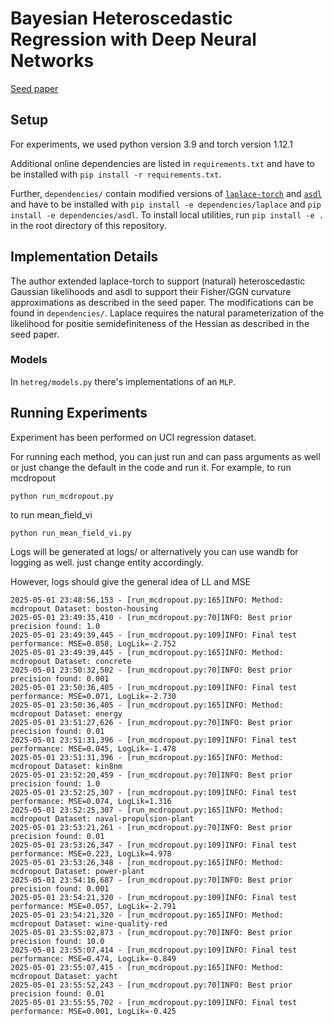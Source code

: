 
# Bayesian Heteroscedastic Regression with Deep Neural Networks

[Seed paper](https://openreview.net/pdf?id=A6EquH0enk)

## Setup
For experiments, we used python version 3.9 and torch version 1.12.1

Additional online dependencies are listed in `requirements.txt` and have to be installed with `pip install -r requirements.txt`.

Further, `dependencies/` contain modified versions of [`laplace-torch`](https://github.com/aleximmer/Laplace) and [`asdl`](https://github.com/kazukiosawa/asdl) and have to be installed with `pip install -e dependencies/laplace` and `pip install -e dependencies/asdl`.
To install local utilities, run `pip install -e .` in the root directory of this repository.

## Implementation Details
The author extended laplace-torch to support (natural) heteroscedastic Gaussian likelihoods and asdl to support their Fisher/GGN curvature approximations as described in the seed paper.
The modifications can be found in `dependencies/`.
Laplace requires the natural parameterization of the likelihood for positie semidefiniteness of the Hessian as described in the seed paper.

### Models
In `hetreg/models.py` there's implementations of an `MLP`.

## Running Experiments
Experiment has been performed on UCI regression dataset.

For running each method, you can just run and can pass arguments as well or just change the default in the code and run it.
For example, to run mcdropout

```
python run_mcdropout.py
```

to run mean_field_vi
```
python run_mean_field_vi.py
```

Logs will be generated at logs/ or alternatively you can use wandb for logging as well. just change entity accordingly.

However, logs should give the general idea of LL and MSE
```
2025-05-01 23:48:56,153 - [run_mcdropout.py:165]INFO: Method: mcdropout Dataset: boston-housing
2025-05-01 23:49:35,410 - [run_mcdropout.py:70]INFO: Best prior precision found: 1.0
2025-05-01 23:49:39,445 - [run_mcdropout.py:109]INFO: Final test performance: MSE=0.058, LogLik=-2.752
2025-05-01 23:49:39,445 - [run_mcdropout.py:165]INFO: Method: mcdropout Dataset: concrete
2025-05-01 23:50:32,502 - [run_mcdropout.py:70]INFO: Best prior precision found: 0.001
2025-05-01 23:50:36,405 - [run_mcdropout.py:109]INFO: Final test performance: MSE=0.071, LogLik=-2.730
2025-05-01 23:50:36,405 - [run_mcdropout.py:165]INFO: Method: mcdropout Dataset: energy
2025-05-01 23:51:27,626 - [run_mcdropout.py:70]INFO: Best prior precision found: 0.01
2025-05-01 23:51:31,396 - [run_mcdropout.py:109]INFO: Final test performance: MSE=0.045, LogLik=-1.478
2025-05-01 23:51:31,396 - [run_mcdropout.py:165]INFO: Method: mcdropout Dataset: kin8nm
2025-05-01 23:52:20,459 - [run_mcdropout.py:70]INFO: Best prior precision found: 1.0
2025-05-01 23:52:25,307 - [run_mcdropout.py:109]INFO: Final test performance: MSE=0.074, LogLik=1.316
2025-05-01 23:52:25,307 - [run_mcdropout.py:165]INFO: Method: mcdropout Dataset: naval-propulsion-plant
2025-05-01 23:53:21,261 - [run_mcdropout.py:70]INFO: Best prior precision found: 0.01
2025-05-01 23:53:26,347 - [run_mcdropout.py:109]INFO: Final test performance: MSE=0.223, LogLik=4.978
2025-05-01 23:53:26,348 - [run_mcdropout.py:165]INFO: Method: mcdropout Dataset: power-plant
2025-05-01 23:54:16,687 - [run_mcdropout.py:70]INFO: Best prior precision found: 0.001
2025-05-01 23:54:21,320 - [run_mcdropout.py:109]INFO: Final test performance: MSE=0.057, LogLik=-2.791
2025-05-01 23:54:21,320 - [run_mcdropout.py:165]INFO: Method: mcdropout Dataset: wine-quality-red
2025-05-01 23:55:02,873 - [run_mcdropout.py:70]INFO: Best prior precision found: 10.0
2025-05-01 23:55:07,414 - [run_mcdropout.py:109]INFO: Final test performance: MSE=0.474, LogLik=-0.849
2025-05-01 23:55:07,415 - [run_mcdropout.py:165]INFO: Method: mcdropout Dataset: yacht
2025-05-01 23:55:52,243 - [run_mcdropout.py:70]INFO: Best prior precision found: 0.01
2025-05-01 23:55:55,702 - [run_mcdropout.py:109]INFO: Final test performance: MSE=0.001, LogLik=-0.425

```
